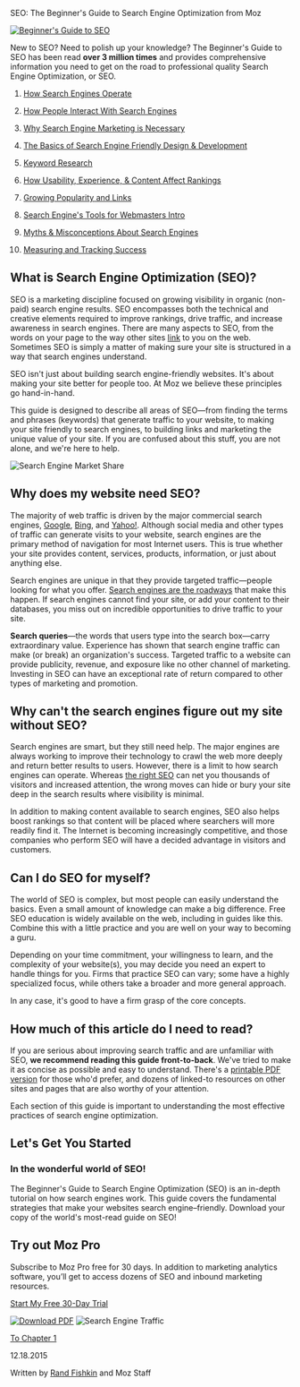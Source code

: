 SEO: The Beginner's Guide to Search Engine Optimization from Moz

 [![Beginner's Guide to SEO](../_resources/503145d3b3381c230ede7e5574256bf5.png)](https://moz.com/beginners-guide-to-seo/how-search-engines-operate)

New to SEO? Need to polish up your knowledge? The Beginner's Guide to SEO has been read **over 3 million times** and provides comprehensive information you need to get on the road to professional quality Search Engine Optimization, or SEO.

1. [How Search Engines Operate](https://moz.com/beginners-guide-to-seo/how-search-engines-operate)

2. [How People Interact With Search Engines](https://moz.com/beginners-guide-to-seo/how-people-interact-with-search-engines)

3. [Why Search Engine Marketing is Necessary](https://moz.com/beginners-guide-to-seo/why-search-engine-marketing-is-necessary)

4. [The Basics of Search Engine Friendly Design & Development](https://moz.com/beginners-guide-to-seo/basics-of-search-engine-friendly-design-and-development)

5. [Keyword Research](https://moz.com/beginners-guide-to-seo/keyword-research)

1. [How Usability, Experience, & Content Affect Rankings](https://moz.com/beginners-guide-to-seo/how-usability-experience-and-content-affect-search-engine-rankings)

2. [Growing Popularity and Links](https://moz.com/beginners-guide-to-seo/growing-popularity-and-links)

3. [Search Engine's Tools for Webmasters Intro](https://moz.com/beginners-guide-to-seo/search-engine-tools-and-services)

4. [Myths & Misconceptions About Search Engines](https://moz.com/beginners-guide-to-seo/myths-and-misconceptions-about-search-engines)

5. [Measuring and Tracking Success](https://moz.com/beginners-guide-to-seo/measuring-and-tracking-success)

## What is Search Engine Optimization (SEO)?

SEO is a marketing discipline focused on growing visibility in organic (non-paid) search engine results. SEO encompasses both the technical and creative elements required to improve rankings, drive traffic, and increase awareness in search engines. There are many aspects to SEO, from the words on your page to the way other sites [link](https://moz.com/learn/seo/external-link) to you on the web. Sometimes SEO is simply a matter of making sure your site is structured in a way that search engines understand.

SEO isn't just about building search engine-friendly websites. It's about making your site better for people too. At Moz we believe these principles go hand-in-hand.

This guide is designed to describe all areas of SEO—from finding the terms and phrases (keywords) that generate traffic to your website, to making your site friendly to search engines, to building links and marketing the unique value of your site. If you are confused about this stuff, you are not alone, and we're here to help.

 ![Search Engine Market Share](../_resources/3de8da156b648e83f041c4f8514e3c78.png)

## Why does my website need SEO?

The majority of web traffic is driven by the major commercial search engines, [Google](http://www.google.com/), [Bing](http://www.bing.com/), and [Yahoo!](http://www.yahoo.com/). Although social media and other types of traffic can generate visits to your website, search engines are the primary method of navigation for most Internet users. This is true whether your site provides content, services, products, information, or just about anything else.

Search engines are unique in that they provide targeted traffic—people looking for what you offer. [Search engines are the roadways](https://moz.com/beginners-guide-to-seo/how-search-engines-operate) that make this happen. If search engines cannot find your site, or add your content to their databases, you miss out on incredible opportunities to drive traffic to your site.

**Search queries**—the words that users type into the search box—carry extraordinary value. Experience has shown that search engine traffic can make (or break) an organization's success. Targeted traffic to a website can provide publicity, revenue, and exposure like no other channel of marketing. Investing in SEO can have an exceptional rate of return compared to other types of marketing and promotion.

## Why can't the search engines figure out my site without SEO?

Search engines are smart, but they still need help. The major engines are always working to improve their technology to crawl the web more deeply and return better results to users. However, there is a limit to how search engines can operate. Whereas [the right SEO](https://moz.com/products/pro) can net you thousands of visitors and increased attention, the wrong moves can hide or bury your site deep in the search results where visibility is minimal.

In addition to making content available to search engines, SEO also helps boost rankings so that content will be placed where searchers will more readily find it. The Internet is becoming increasingly competitive, and those companies who perform SEO will have a decided advantage in visitors and customers.

## Can I do SEO for myself?

The world of SEO is complex, but most people can easily understand the basics. Even a small amount of knowledge can make a big difference. Free SEO education is widely available on the web, including in guides like this. Combine this with a little practice and you are well on your way to becoming a guru.

Depending on your time commitment, your willingness to learn, and the complexity of your website(s), you may decide you need an expert to handle things for you. Firms that practice SEO can vary; some have a highly specialized focus, while others take a broader and more general approach.

In any case, it's good to have a firm grasp of the core concepts.

## How much of this article do I need to read?

If you are serious about improving search traffic and are unfamiliar with SEO, **we recommend reading this guide front-to-back**. We've tried to make it as concise as possible and easy to understand. There's a [printable PDF version](http://d2eeipcrcdle6.cloudfront.net/guides/Moz-The-Beginners-Guide-To-SEO.pdf) for those who'd prefer, and dozens of linked-to resources on other sites and pages that are also worthy of your attention.

Each section of this guide is important to understanding the most effective practices of search engine optimization.

## Let's Get You Started

### In the wonderful world of SEO!

The Beginner's Guide to Search Engine Optimization (SEO) is an in-depth tutorial on how search engines work. This guide covers the fundamental strategies that make your websites search engine–friendly. Download your copy of the world's most-read guide on SEO!

## Try out Moz Pro

Subscribe to Moz Pro free for 30 days. In addition to marketing analytics software, you’ll get to access dozens of SEO and inbound marketing resources.

 [Start My Free 30-Day Trial](https://moz.com/checkout/freetrial)

 [![Download PDF](../_resources/6b2d8f87286c2a0e8cf018f38441f501.png)](http://d2eeipcrcdle6.cloudfront.net/guides/Moz-The-Beginners-Guide-To-SEO.pdf)  ![Search Engine Traffic](../_resources/7aee961fa57ae23227c58e4ec7d173be.png)

 [To Chapter 1](https://moz.com/beginners-guide-to-seo/how-search-engines-operate)

12.18.2015

Written by [Rand Fishkin](https://moz.com/community/users/63) and Moz Staff